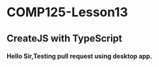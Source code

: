 # COMP125-Lesson13

## CreateJS with TypeScript

#### Hello Sir,Testing pull request using desktop app.